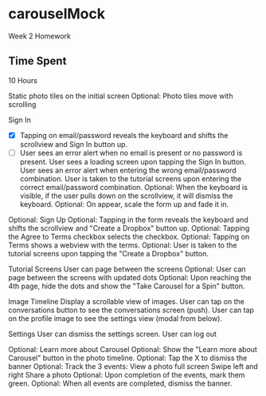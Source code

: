 carouselMock
============
Week 2 Homework



Time Spent
-
10 Hours

Static photo tiles on the initial screen
  Optional: Photo tiles move with scrolling
  
Sign In
  * [x] Tapping on email/password reveals the keyboard and shifts the scrollview and Sign In button up.
  * [ ] User sees an error alert when no email is present or no password is present.
  User sees a loading screen upon tapping the Sign In button.
  User sees an error alert when entering the wrong email/password combination.
  User is taken to the tutorial screens upon entering the correct email/password combination.
  Optional: When the keyboard is visible, if the user pulls down on the scrollview, it will dismiss the keyboard.
  Optional: On appear, scale the form up and fade it in.
  
Optional: Sign Up
  Optional: Tapping in the form reveals the keyboard and shifts the scrollview and "Create a Dropbox" button up.
  Optional: Tapping the Agree to Terms checkbox selects the checkbox.
  Optional: Tapping on Terms shows a webview with the terms.
  Optional: User is taken to the tutorial screens upon tapping the "Create a Dropbox" button.
  
Tutorial Screens
  User can page between the screens
  Optional: User can page between the screens with updated dots
  Optional: Upon reaching the 4th page, hide the dots and show the "Take Carousel for a Spin" button.
  
Image Timeline
  Display a scrollable view of images.
  User can tap on the conversations button to see the conversations screen (push).
  User can tap on the profile image to see the settings view (modal from below).
  
Settings
  User can dismiss the settings screen.
  User can log out
  
Optional: Learn more about Carousel
  Optional: Show the "Learn more about Carousel" button in the photo timeline.
  Optional: Tap the X to dismiss the banner
  Optional: Track the 3 events:
  View a photo full screen
  Swipe left and right
  Share a photo
  Optional: Upon completion of the events, mark them green.
  Optional: When all events are completed, dismiss the banner.
